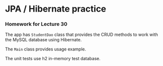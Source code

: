 # JPA / Hibernate practice
### Homework for Lecture 30

The app has `StudentDao` class that provides the CRUD methods to work with the MySQL database using Hibernate.

The `Main` class provides usage example.

The unit tests use h2 in-memory test database.
